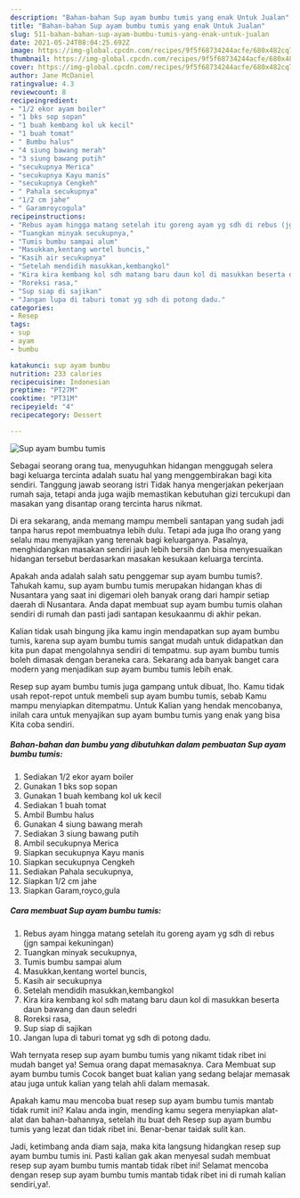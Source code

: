 ```yaml
---
description: "Bahan-bahan Sup ayam bumbu tumis yang enak Untuk Jualan"
title: "Bahan-bahan Sup ayam bumbu tumis yang enak Untuk Jualan"
slug: 511-bahan-bahan-sup-ayam-bumbu-tumis-yang-enak-untuk-jualan
date: 2021-05-24T08:04:25.692Z
image: https://img-global.cpcdn.com/recipes/9f5f68734244acfe/680x482cq70/sup-ayam-bumbu-tumis-foto-resep-utama.jpg
thumbnail: https://img-global.cpcdn.com/recipes/9f5f68734244acfe/680x482cq70/sup-ayam-bumbu-tumis-foto-resep-utama.jpg
cover: https://img-global.cpcdn.com/recipes/9f5f68734244acfe/680x482cq70/sup-ayam-bumbu-tumis-foto-resep-utama.jpg
author: Jane McDaniel
ratingvalue: 4.3
reviewcount: 8
recipeingredient:
- "1/2 ekor ayam boiler"
- "1 bks sop sopan"
- "1 buah kembang kol uk kecil"
- "1 buah tomat"
- " Bumbu halus"
- "4 siung bawang merah"
- "3 siung bawang putih"
- "secukupnya Merica"
- "secukupnya Kayu manis"
- "secukupnya Cengkeh"
- " Pahala secukupnya"
- "1/2 cm jahe"
- " Garamroycogula"
recipeinstructions:
- "Rebus ayam hingga matang setelah itu goreng ayam yg sdh di rebus (jgn sampai kekuningan)"
- "Tuangkan minyak secukupnya,"
- "Tumis bumbu sampai alum"
- "Masukkan,kentang wortel buncis,"
- "Kasih air secukupnya"
- "Setelah mendidih masukkan,kembangkol"
- "Kira kira kembang kol sdh matang baru daun kol di masukkan beserta daun bawang dan daun seledri"
- "Roreksi rasa,"
- "Sup siap di sajikan"
- "Jangan lupa di taburi tomat yg sdh di potong dadu."
categories:
- Resep
tags:
- sup
- ayam
- bumbu

katakunci: sup ayam bumbu 
nutrition: 233 calories
recipecuisine: Indonesian
preptime: "PT27M"
cooktime: "PT31M"
recipeyield: "4"
recipecategory: Dessert

---
```



![Sup ayam bumbu tumis](https://img-global.cpcdn.com/recipes/9f5f68734244acfe/680x482cq70/sup-ayam-bumbu-tumis-foto-resep-utama.jpg)

Sebagai seorang orang tua, menyuguhkan hidangan menggugah selera bagi keluarga tercinta adalah suatu hal yang menggembirakan bagi kita sendiri. Tanggung jawab seorang istri Tidak hanya mengerjakan pekerjaan rumah saja, tetapi anda juga wajib memastikan kebutuhan gizi tercukupi dan masakan yang disantap orang tercinta harus nikmat.

Di era  sekarang, anda memang mampu membeli santapan yang sudah jadi tanpa harus repot membuatnya lebih dulu. Tetapi ada juga lho orang yang selalu mau menyajikan yang terenak bagi keluarganya. Pasalnya, menghidangkan masakan sendiri jauh lebih bersih dan bisa menyesuaikan hidangan tersebut berdasarkan masakan kesukaan keluarga tercinta. 



Apakah anda adalah salah satu penggemar sup ayam bumbu tumis?. Tahukah kamu, sup ayam bumbu tumis merupakan hidangan khas di Nusantara yang saat ini digemari oleh banyak orang dari hampir setiap daerah di Nusantara. Anda dapat membuat sup ayam bumbu tumis olahan sendiri di rumah dan pasti jadi santapan kesukaanmu di akhir pekan.

Kalian tidak usah bingung jika kamu ingin mendapatkan sup ayam bumbu tumis, karena sup ayam bumbu tumis sangat mudah untuk didapatkan dan kita pun dapat mengolahnya sendiri di tempatmu. sup ayam bumbu tumis boleh dimasak dengan beraneka cara. Sekarang ada banyak banget cara modern yang menjadikan sup ayam bumbu tumis lebih enak.

Resep sup ayam bumbu tumis juga gampang untuk dibuat, lho. Kamu tidak usah repot-repot untuk membeli sup ayam bumbu tumis, sebab Kamu mampu menyiapkan ditempatmu. Untuk Kalian yang hendak mencobanya, inilah cara untuk menyajikan sup ayam bumbu tumis yang enak yang bisa Kita coba sendiri.

<!--inarticleads1-->

##### Bahan-bahan dan bumbu yang dibutuhkan dalam pembuatan Sup ayam bumbu tumis:

1. Sediakan 1/2 ekor ayam boiler
1. Gunakan 1 bks sop sopan
1. Gunakan 1 buah kembang kol uk kecil
1. Sediakan 1 buah tomat
1. Ambil  Bumbu halus
1. Gunakan 4 siung bawang merah
1. Sediakan 3 siung bawang putih
1. Ambil secukupnya Merica
1. Siapkan secukupnya Kayu manis
1. Siapkan secukupnya Cengkeh
1. Sediakan  Pahala secukupnya,
1. Siapkan 1/2 cm jahe
1. Siapkan  Garam,royco,gula




<!--inarticleads2-->

##### Cara membuat Sup ayam bumbu tumis:

1. Rebus ayam hingga matang setelah itu goreng ayam yg sdh di rebus (jgn sampai kekuningan)
1. Tuangkan minyak secukupnya,
1. Tumis bumbu sampai alum
1. Masukkan,kentang wortel buncis,
1. Kasih air secukupnya
1. Setelah mendidih masukkan,kembangkol
1. Kira kira kembang kol sdh matang baru daun kol di masukkan beserta daun bawang dan daun seledri
1. Roreksi rasa,
1. Sup siap di sajikan
1. Jangan lupa di taburi tomat yg sdh di potong dadu.




Wah ternyata resep sup ayam bumbu tumis yang nikamt tidak ribet ini mudah banget ya! Semua orang dapat memasaknya. Cara Membuat sup ayam bumbu tumis Cocok banget buat kalian yang sedang belajar memasak atau juga untuk kalian yang telah ahli dalam memasak.

Apakah kamu mau mencoba buat resep sup ayam bumbu tumis mantab tidak rumit ini? Kalau anda ingin, mending kamu segera menyiapkan alat-alat dan bahan-bahannya, setelah itu buat deh Resep sup ayam bumbu tumis yang lezat dan tidak ribet ini. Benar-benar taidak sulit kan. 

Jadi, ketimbang anda diam saja, maka kita langsung hidangkan resep sup ayam bumbu tumis ini. Pasti kalian gak akan menyesal sudah membuat resep sup ayam bumbu tumis mantab tidak ribet ini! Selamat mencoba dengan resep sup ayam bumbu tumis mantab tidak ribet ini di rumah kalian sendiri,ya!.

